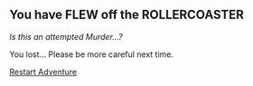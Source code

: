 ## You have FLEW off the ROLLERCOASTER
<i>Is this an attempted Murder...?</i>

You lost... Please be more careful next time.

[Restart Adventure](dora-out.md)
